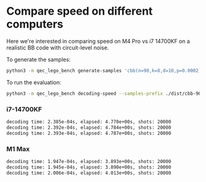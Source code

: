 # Compare speed on different computers

Here we're interested in comparing speed on M4 Pro vs i7 14700KF on a realistic BB code with circuit-level noise.

To generate the samples:

```sh
python3 -m qec_lego_bench generate-samples 'cbb(n=90,k=8,d=10,p=0.0002)' ./dist/cbb-90-8-10-0002 --shots 20000 --seed 123
```

To run the evaluation:

```sh
python3 -m qec_lego_bench decoding-speed --samples-prefix ./dist/cbb-90-8-10-0002
```

### i7-14700KF

```sh
decoding time: 2.385e-04s, elapsed: 4.770e+00s, shots: 20000
decoding time: 2.392e-04s, elapsed: 4.784e+00s, shots: 20000
decoding time: 2.393e-04s, elapsed: 4.787e+00s, shots: 20000
```

### M1 Max

```sh
decoding time: 1.947e-04s, elapsed: 3.893e+00s, shots: 20000
decoding time: 1.945e-04s, elapsed: 3.890e+00s, shots: 20000
decoding time: 2.006e-04s, elapsed: 4.013e+00s, shots: 20000
```
